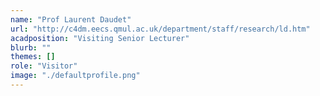 ```yaml
---
name: "Prof Laurent Daudet"
url: "http://c4dm.eecs.qmul.ac.uk/department/staff/research/ld.htm"
acadposition: "Visiting Senior Lecturer"
blurb: ""
themes: []
role: "Visitor"
image: "./defaultprofile.png"
---
```


